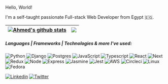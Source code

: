 Hello, World!

I'm a self-taught passionate Full-stack Web Developer from Egypt 🇪🇬.

| <a href="https://github.com/Ahmed-Abdelgawad-Dev/github-readme-stats"><img align="center" src="https://github-readme-stats.vercel.app/api?username=Ahmed-Abdelgawad-Dev&&count_private=true&show_icons=true&include_all_commits=true&theme=dark&hide_border=true" alt="Ahmed's github stats" /></a> | <a href="https://github.com/Ahmed-Abdelgawad-Dev/github-readme-stats"><img align="center" src="https://github-readme-stats.vercel.app/api/top-langs/?username=Ahmed-Abdelgawad-Dev&layout=compact&theme=dark&hide_border=true" /></a> |
| ------------- | ------------- |



##### Languages | Frameworks | Technologies & more I've used:
![Python](https://img.shields.io/badge/-Python-000000?style=flat&logo=python)
![Django](https://img.shields.io/badge/-Django-000000?style=flat&logo=django)
![Postgres](https://img.shields.io/badge/-Postgresql-000000?style=flat&logo=Postgresql)
![JavaScript](https://img.shields.io/badge/-Javascript-000000?style=flat&logo=JavaScript)
![Typescript](https://img.shields.io/badge/-Typescript-000000?style=flat&logo=Typescript)
![React](https://img.shields.io/badge/-React-000000?style=flat&logo=React)
![Next](https://img.shields.io/badge/-Next.js-000000?style=flat&logo=Next.js)
![Redux](https://img.shields.io/badge/-Redux-000000?style=flat&logo=redux)
![Node](https://img.shields.io/badge/-node.js-000000?style=flat&logo=node.js)
![Express](https://img.shields.io/badge/-Express.js-000000?style=flat&logo=Express)
![Jasmine](https://img.shields.io/badge/jasmine-000000?style=flat&logo=jasmine)
![Jest](https://img.shields.io/badge/jest-000000?style=flat&logo=jest)
![AWS](https://img.shields.io/badge/-AWS-000000?style=flat&logo=amazon-aws)
![Circleci](https://img.shields.io/badge/-circleci-000000?style=flat&logo=circleci)
![Linux](https://img.shields.io/badge/-linux-000000?style=flat&logo=linux)
![Fedora](https://img.shields.io/badge/-fedora-000000?style=flat&logo=fedora)


[![Linkedin](https://img.shields.io/badge/LinkedIn-0077B5?style=flat&logo=linkedin&logoColor=white)](https://www.linkedin.com/in/ahmed-abdelgawad-webdev/)
[![Twitter](https://img.shields.io/badge/Twitter-1DA1F2?style=flat&logo=twitter&logoColor=white)](https://twitter.com/a__abdelgawad)
